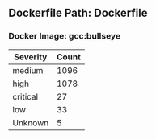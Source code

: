 ## Dockerfile Path: Dockerfile

### Docker Image: gcc:bullseye
| Severity | Count |
|----------|-------|
| medium | 1096 |
| high | 1078 |
| critical | 27 |
| low | 33 |
| Unknown | 5 |